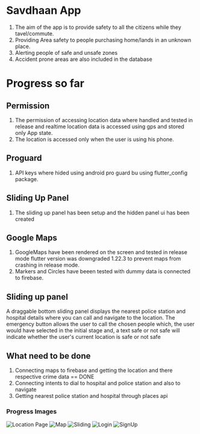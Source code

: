 # Savdhaan App

1. The aim of the app is to provide safety to all the citizens while they tavel/commute.
2. Providing Area safety to people purchasing home/lands in an unknown place.
3. Alerting people of safe and unsafe zones
4. Accident prone areas are also included in the database

# Progress so far

## Permission
1. The permission of accessing location data where handled and tested in release and realtime location data is accessed using gps and stored only App state.
2. The location is accessed only when the user is using his phone.

## Proguard
1. API keys where hided using android pro guard bu using flutter_config package.

## Sliding Up Panel 
1. The sliding up panel has been setup and the hidden panel ui has been created

## Google Maps
1. GoogleMaps have been rendered on the screen and tested in release mode flutter version was downgraded 1.22.3 to prevent maps from crashing in release mode.
2. Markers and Circles have beeen tested with dummy data is connected to firebase.

## Sliding up panel
A draggable bottom sliding panel displays the nearest police station and hospital details where you can call and navigate to the location. The emergency button allows the user to call the chosen people which, the user would have selected in the initial stage and, a text safe or not safe will indicate whether the user's current location is safe or not safe

## What need to be done
1. Connecting maps to firebase and getting the location and there respective crime data == DONE
2. Connecting intents to dial to hospital and police station and also to navigate 
3. Getting nearest police station and hospital through places api

### Progress Images

![Location Page](Picture1.png)
![Map](Picture2.png)
![Sliding](Picture3.png)
![Login](Login.jpeg)
![SignUp](SignUp.jpeg)